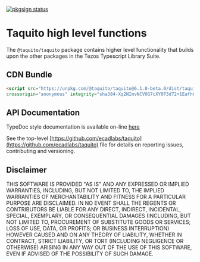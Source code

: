 [![pkgsign status](https://us-central1-pkgsign.cloudfunctions.net/pkgsign-badge?name=@taquito/taquito&expectedIdentity=%40simrob)](https://github.com/RedpointGames/pkgsign)

# Taquito high level functions

The `@taquito/taquito` package contains higher level functionality that builds upon the other packages in the Tezos Typescript Library Suite.

## CDN Bundle

```html
<script src="https://unpkg.com/@taquito/taquito@6.1.0-beta.0/dist/taquito.min.js"
crossorigin="anonymous" integrity="sha384-Xq2NImvNCVOG7cXY0F3d72+1EafhONNl/v/mwP7bsznhPeks+h+LDnRIy78dOb/o"></script>
```

## API Documentation

TypeDoc style documentation is available on-line [here](https://tezostaquito.io/typedoc/modules/_taquito_taquito.html)

See the top-level [https://github.com/ecadlabs/taquito](https://github.com/ecadlabs/taquito) file for details on reporting issues, contributing and versioning.

## Disclaimer

THIS SOFTWARE IS PROVIDED "AS IS" AND ANY EXPRESSED OR IMPLIED WARRANTIES, INCLUDING, BUT NOT LIMITED TO, THE IMPLIED WARRANTIES OF MERCHANTABILITY AND FITNESS FOR A PARTICULAR PURPOSE ARE DISCLAIMED. IN NO EVENT SHALL THE REGENTS OR CONTRIBUTORS BE LIABLE FOR ANY DIRECT, INDIRECT, INCIDENTAL, SPECIAL, EXEMPLARY, OR CONSEQUENTIAL DAMAGES (INCLUDING, BUT NOT LIMITED TO, PROCUREMENT OF SUBSTITUTE GOODS OR SERVICES; LOSS OF USE, DATA, OR PROFITS; OR BUSINESS INTERRUPTION) HOWEVER CAUSED AND ON ANY THEORY OF LIABILITY, WHETHER IN CONTRACT, STRICT LIABILITY, OR TORT (INCLUDING NEGLIGENCE OR OTHERWISE) ARISING IN ANY WAY OUT OF THE USE OF THIS SOFTWARE, EVEN IF ADVISED OF THE POSSIBILITY OF SUCH DAMAGE.
